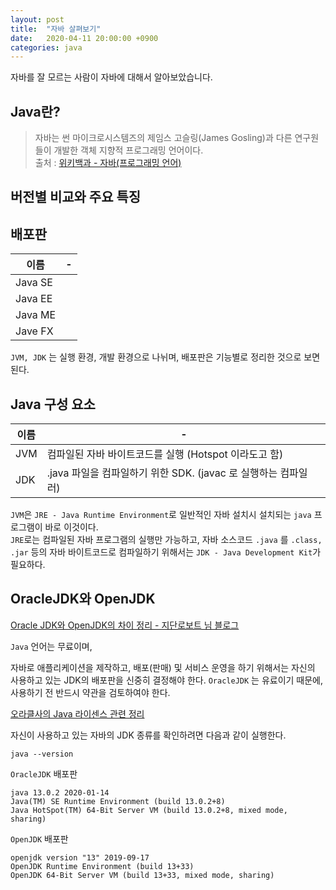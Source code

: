 ```yaml
---
layout: post
title:  "자바 살펴보기"
date:   2020-04-11 20:00:00 +0900
categories: java
---
```


자바를 잘 모르는 사람이 자바에 대해서 알아보았습니다.

## Java란?

> 자바는 썬 마이크로시스템즈의 제임스 고슬링(James Gosling)과 다른 연구원들이 개발한 객체 지향적 프로그래밍 언어이다.  
출처 :  [위키백과 - 자바(프로그래밍 언어)](https://ko.wikipedia.org/wiki/%EC%9E%90%EB%B0%94_(%ED%94%84%EB%A1%9C%EA%B7%B8%EB%9E%98%EB%B0%8D_%EC%96%B8%EC%96%B4))



## 버전별 비교와 주요 특징


## 배포판

|이름|-|
|---|-----|
|Java SE|
|Java EE
|Java ME
|Jave FX

`JVM, JDK` 는 실행 환경, 개발 환경으로 나뉘며, 배포판은 기능별로 정리한 것으로 보면 된다.

## Java 구성 요소

|이름|-|
|---|-----|
|JVM|컴파일된 자바 바이트코드를 실행 (Hotspot 이라도고 함)
|JDK|.java 파일을 컴파일하기 위한 SDK. (javac 로 실행하는 컴파일러)

`JVM`은 `JRE - Java Runtime Environment`로 일반적인 자바 설치시 설치되는 `java` 프로그램이 바로 이것이다.  
 `JRE`로는 컴파일된 자바 프로그램의 실행만 가능하고, 자바 소스코드 `.java` 를 `.class, .jar` 등의 자바 바이트코드로 컴파일하기 위해서는 `JDK - Java Development Kit`가 필요하다.

## OracleJDK와 OpenJDK

[Oracle JDK와 OpenJDK의 차이 정리 - 지단로보트 님 블로그](https://jsonobject.tistory.com/395)

`Java` 언어는 무료이며, 

자바로 애플리케이션을 제작하고, 배포(판매) 및 서비스 운영을 하기 위해서는 자신의 사용하고 있는 JDK의 배포판을 신중히 결정해야 한다. `OracleJDK` 는 유료이기 때문에, 사용하기 전 반드시 약관을 검토하여야 한다.

[오라클사의 Java 라이센스 관련 정리](https://www.oracle.com/technetwork/java/javase/overview/oracle-jdk-faqs.html)

자신이 사용하고 있는 자바의 JDK 종류를 확인하려면 다음과 같이 실행한다.
```
java --version
```

`OracleJDK` 배포판
```
java 13.0.2 2020-01-14
Java(TM) SE Runtime Environment (build 13.0.2+8)
Java HotSpot(TM) 64-Bit Server VM (build 13.0.2+8, mixed mode, sharing)
```

`OpenJDK` 배포판
```
openjdk version "13" 2019-09-17
OpenJDK Runtime Environment (build 13+33)
OpenJDK 64-Bit Server VM (build 13+33, mixed mode, sharing)
```
